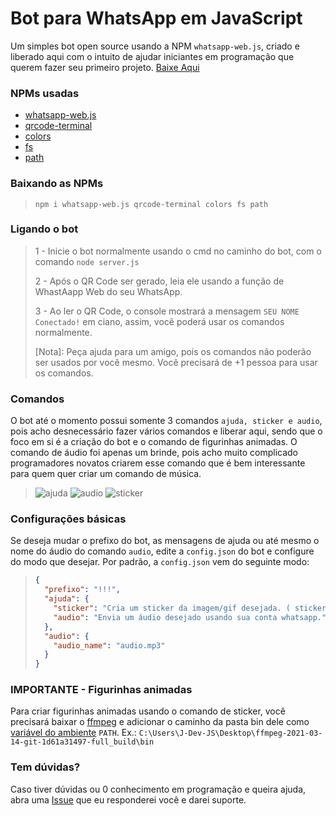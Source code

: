 # Bot para WhatsApp em JavaScript
Um simples bot open source usando a NPM `whatsapp-web.js`, criado e liberado aqui com o intuito de ajudar iniciantes em programação que querem fazer seu primeiro projeto. [Baixe Aqui](https://github.com/J-Dev-JS/whatsapp-bot/archive/refs/tags/1.0.zip)

### NPMs usadas
- [whatsapp-web.js](https://www.npmjs.com/package/whatsapp-web.js)
- [qrcode-terminal](https://www.npmjs.com/package/qrcode-terminal)
- [colors](https://www.npmjs.com/package/colors)
- [fs](https://www.npmjs.com/package/fs)
- [path](https://www.npmjs.com/package/path)

### Baixando as NPMs
> ```BATCH
> npm i whatsapp-web.js qrcode-terminal colors fs path

### Ligando o bot
> 1 - Inicie o bot normalmente usando o cmd no caminho do bot, com o comando `node server.js`
> 
> 2 - Após o QR Code ser gerado, leia ele usando a função de WhastAapp Web do seu WhatsApp.
> 
> 3 - Ao ler o QR Code, o console mostrará a mensagem `SEU NOME Conectado!` em ciano, assim, você poderá usar os comandos normalmente.
> 
> [Nota]: Peça ajuda para um amigo, pois os comandos não poderão ser usados por você mesmo. Você precisará de +1 pessoa para usar os comandos.

### Comandos
O bot até o momento possui somente 3 comandos `ajuda, sticker e audio`, pois acho desnecessário fazer vários comandos e liberar aqui, sendo que o foco em si é a criação do bot e o comando de figurinhas animadas. O comando de áudio foi apenas um brinde, pois acho muito complicado programadores novatos criarem esse comando que é bem interessante para quem quer criar um comando de música.
> ![ajuda](https://media.discordapp.net/attachments/786732634242940958/826849570323300352/unknown.png)
> ![audio](https://media.discordapp.net/attachments/786732634242940958/826849376113655888/unknown.png)
> ![sticker](https://cdn.discordapp.com/attachments/786732634242940958/826849459521716254/sticker.png)

### Configurações básicas
Se deseja mudar o prefixo do bot, as mensagens de ajuda ou até mesmo o nome do áudio do comando `audio`, edite a `config.json` do bot e configure do modo que desejar. Por padrão, a `config.json` vem do seguinte modo:
> ```JSON
> {
>   "prefixo": "!!!",
>   "ajuda": {
> 	  "sticker": "Cria um sticker da imagem/gif desejada. ( stickers animados disponíveis! )",
> 	  "audio": "Envia um áudio desejado usando sua conta whatsapp."
>   },
>   "audio": {
> 	  "audio_name": "audio.mp3"
>   }
> }

### IMPORTANTE - Figurinhas animadas
Para criar figurinhas animadas usando o comando de sticker, você precisará baixar o [ffmpeg](https://www.mediafire.com/file/clvtrkmusbpo7fs/ffmpeg-2021-03-14-git-1d61a31497-full_build.rar/file) e adicionar o caminho da pasta bin dele como [variável do ambiente](https://professor-falken.com/pt/windows/como-configurar-la-ruta-y-las-variables-de-entorno-en-windows-10/) `PATH`. Ex.: `C:\Users\J-Dev-JS\Desktop\ffmpeg-2021-03-14-git-1d61a31497-full_build\bin`

### Tem dúvidas?
Caso tiver dúvidas ou 0 conhecimento em programação e queira ajuda, abra uma [Issue](https://github.com/J-Dev-JS/whatsapp-bot/issues) que eu responderei você e darei suporte.
